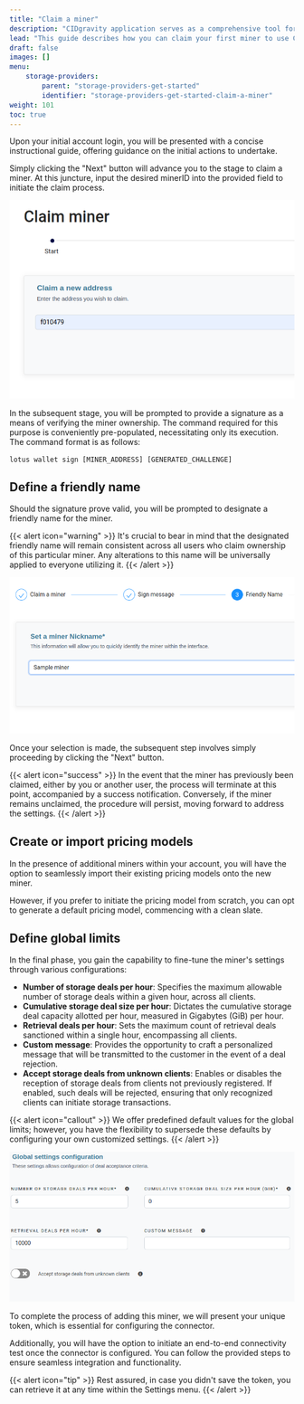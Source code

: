 ```yaml
---
title: "Claim a miner"
description: "CIDgravity application serves as a comprehensive tool for managing and monitoring of : clients, pricing, acceptance criterias, avalability and activity."
lead: "This guide describes how you can claim your first miner to use CIDgravity"
draft: false
images: []
menu:
    storage-providers:
        parent: "storage-providers-get-started"
        identifier: "storage-providers-get-started-claim-a-miner"
weight: 101
toc: true
---
```


Upon your initial account login, you will be presented with a concise instructional guide, offering guidance on the initial actions to undertake.

Simply clicking the "Next" button will advance you to the stage to claim a miner. At this juncture, input the desired minerID into the provided field to initiate the claim process.

![Enter the minerID you want to claim](enter-a-miner-id.png)

In the subsequent stage, you will be prompted to provide a signature as a means of verifying the miner ownership. The command required for this purpose is conveniently pre-populated, necessitating only its execution. The command format is as follows:

```shell
lotus wallet sign [MINER_ADDRESS] [GENERATED_CHALLENGE]
```

## Define a friendly name

Should the signature prove valid, you will be prompted to designate a friendly name for the miner.

{{< alert icon="warning" >}}
It's crucial to bear in mind that the designated friendly name will remain consistent across all users who claim ownership of this particular miner. 
Any alterations to this name will be universally applied to everyone utilizing it.
{{< /alert >}}

![Choose a friendly name for this miner](define-friendly-name.png)

Once your selection is made, the subsequent step involves simply proceeding by clicking the "Next" button.

{{< alert icon="success" >}}
In the event that the miner has previously been claimed, either by you or another user, the process will terminate at this point, accompanied by a success notification. 
Conversely, if the miner remains unclaimed, the procedure will persist, moving forward to address the settings.
{{< /alert >}}

## Create or import pricing models

In the presence of additional miners within your account, you will have the option to seamlessly import their existing pricing models onto the new miner.

However, if you prefer to initiate the pricing model from scratch, you can opt to generate a default pricing model, commencing with a clean slate.

## Define global limits

In the final phase, you gain the capability to fine-tune the miner's settings through various configurations:

- **Number of storage deals per hour**: Specifies the maximum allowable number of storage deals within a given hour, across all clients.
- **Cumulative storage deal size per hour**: Dictates the cumulative storage deal capacity allotted per hour, measured in Gigabytes (GiB) per hour.
- **Retrieval deals per hour**: Sets the maximum count of retrieval deals sanctioned within a single hour, encompassing all clients.
- **Custom message**: Provides the opportunity to craft a personalized message that will be transmitted to the customer in the event of a deal rejection.
- **Accept storage deals from unknown clients**: Enables or disables the reception of storage deals from clients not previously registered. If enabled, such deals will be rejected, ensuring that only recognized clients can initiate storage transactions.

{{< alert icon="callout" >}}
We offer predefined default values for the global limits; however, you have the flexibility to supersede these defaults by configuring your own customized settings.
{{< /alert >}}

![Define the global limits for this miner](set-global-limits.png)

To complete the process of adding this miner, we will present your unique token, which is essential for configuring the connector.

Additionally, you will have the option to initiate an end-to-end connectivity test once the connector is configured. You can follow the provided steps to ensure seamless integration and functionality.

{{< alert icon="tip" >}}
Rest assured, in case you didn't save the token, you can retrieve it at any time within the Settings menu.
{{< /alert >}}
